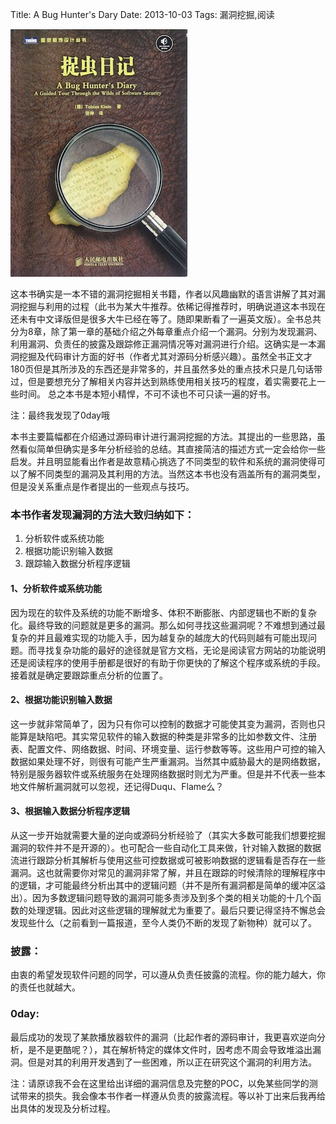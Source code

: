 Title: A Bug Hunter's Dary
Date: 2013-10-03
Tags: 漏洞挖掘,阅读


![a_bug_hunter_diary_head][a_bug_hunter_diary_head]


这本书确实是一本不错的漏洞挖掘相关书籍，作者以风趣幽默的语言讲解了其对漏洞挖掘与利用的过程（此书为某大牛推荐。依稀记得推荐时，明确说道这本书现在还未有中文译版但是很多大牛已经在等了。随即果断看了一遍英文版）。全书总共分为8章，除了第一章的基础介绍之外每章重点介绍一个漏洞。分别为发现漏洞、利用漏洞、负责任的披露及跟踪修正漏洞情况等对漏洞进行介绍。这确实是一本漏洞挖掘及代码审计方面的好书（作者尤其对源码分析感兴趣）。虽然全书正文才180页但是其所涉及的东西还是非常多的，并且虽然多处的重点技术只是几句话带过，但是要想充分了解相关内容并达到熟练使用相关技巧的程度，着实需要花上一些时间。 总之本书是本短小精悍，不可不读也不可只读一遍的好书。

注：最终我发现了0day哦


本书主要篇幅都在介绍通过源码审计进行漏洞挖掘的方法。其提出的一些思路，虽然看似简单但确实是多年分析经验的总结。其直接简洁的描述方式一定会给你一些启发。并且明显能看出作者是故意精心挑选了不同类型的软件和系统的漏洞使得可以了解不同类型的漏洞及其利用的方法。当然这本书也没有涵盖所有的漏洞类型，但是没关系重点是作者提出的一些观点与技巧。

### 本书作者发现漏洞的方法大致归纳如下：

1. 分析软件或系统功能
2. 根据功能识别输入数据
3. 跟踪输入数据分析程序逻辑

#### 1、分析软件或系统功能

因为现在的软件及系统的功能不断增多、体积不断膨胀、内部逻辑也不断的复杂化。最终导致的问题就是更多的漏洞。那么如何寻找这些漏洞呢？不难想到通过最复杂的并且最难实现的功能入手，因为越复杂的越庞大的代码则越有可能出现问题。而寻找复杂功能的最好的途径就是官方文档，无论是阅读官方网站的功能说明还是阅读程序的使用手册都是很好的有助于你更快的了解这个程序或系统的手段。接着就是确定要跟踪重点分析的位置了。

#### 2、根据功能识别输入数据

这一步就非常简单了，因为只有你可以控制的数据才可能使其变为漏洞，否则也只能算是缺陷吧。其实常见软件的输入数据的种类是非常多的比如参数文件、注册表、配置文件、网络数据、时间、环境变量、运行参数等等。这些用户可控的输入数据如果处理不好，则很有可能产生严重漏洞。当然其中威胁最大的是网络数据，特别是服务器软件或系统服务在处理网络数据时则尤为严重。但是并不代表一些本地文件解析漏洞就可以忽视，还记得Duqu、Flame么？

#### 3、根据输入数据分析程序逻辑

从这一步开始就需要大量的逆向或源码分析经验了（其实大多数可能我们想要挖掘漏洞的软件并不是开源的）。也可配合一些自动化工具来做，针对输入数据的数据流进行跟踪分析其解析与使用这些可控数据或可被影响数据的逻辑看是否存在一些漏洞。这也就需要你对常见的漏洞非常了解，并且在跟踪的时候清除的理解程序中的逻辑，才可能最终分析出其中的逻辑问题（并不是所有漏洞都是简单的缓冲区溢出）。因为多数逻辑问题导致的漏洞可能多责涉及到多个类的相关功能的十几个函数的处理逻辑。因此对这些逻辑的理解就尤为重要了。最后只要记得坚持不懈总会发现些什么（之前看到一篇报道，至今人类仍不断的发现了新物种）就可以了。

### 披露：

由衷的希望发现软件问题的同学，可以遵从负责任披露的流程。你的能力越大，你的责任也就越大。

### 0day:
最后成功的发现了某款播放器软件的漏洞（比起作者的源码审计，我更喜欢逆向分析，是不是更酷呢？），其在解析特定的媒体文件时，因考虑不周会导致堆溢出漏洞。但是对其的利用开发遇到了一些困难，所以正在研究这个漏洞的利用方法。

注：请原谅我不会在这里给出详细的漏洞信息及完整的POC，以免某些同学的测试带来的损失。我会像本书作者一样遵从负责的披露流程。等以补丁出来后我再给出具体的发现及分析过程。



[a_bug_hunter_diary_head]: /ABugHunterDiary/images/a_bug_hunter_diary_head.jpg